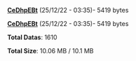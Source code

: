 [**CeDhpEBt**](/data/CeDhpEBt.txt) (25/12/22 - 03:35)- 5419 bytes

[**CeDhpEBt**](/data/CeDhpEBt.txt) (25/12/22 - 03:35)- 5419 bytes

**Total Datas**: 1610

**Total Size**: 10.06 MB / 10.1 MB
